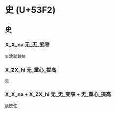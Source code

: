 # 史 (U+53F2) 

## 史

### X_X_na 无_无_变窄
`史`㳏驶鉂`駛`

### X_ZX_hi 无_重心_提高
`吏`

### X_X_na + X_ZX_hi 无_无_变窄 + 无_重心_提高
`㹬`㤦使